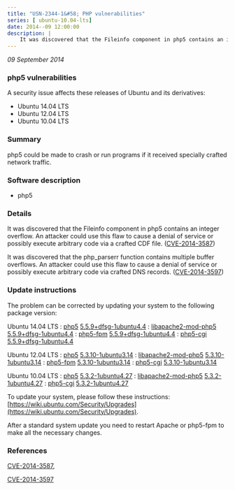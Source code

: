 ```yaml
---
title: "USN-2344-1&#58; PHP vulnerabilities"
series: [ ubuntu-10.04-lts]
date: 2014--09 12:00:00
description: |
    It was discovered that the Fileinfo component in php5 contains an integer overflow. An attacker could use this flaw to cause a denial of service or possibly execute arbitrary code via a crafted CDF file. ([CVE-2014-3587](http://people.ubuntu.com/~ubuntu-security/cve/CVE-2014-3587))
--- 
```

 
 

*09 September 2014*

### php5 vulnerabilities

A security issue affects these releases of Ubuntu and its derivatives:

* Ubuntu 14.04 LTS
* Ubuntu 12.04 LTS
* Ubuntu 10.04 LTS

### Summary

php5 could be made to crash or run programs if it received specially crafted network traffic.

### Software description

* php5 

### Details

It was discovered that the Fileinfo component in php5 contains an integer overflow. An attacker could use this flaw to cause a denial of service or possibly execute arbitrary code via a crafted CDF file. ([CVE-2014-3587](http://people.ubuntu.com/~ubuntu-security/cve/CVE-2014-3587))

It was discovered that the php_parserr function contains multiple buffer overflows. An attacker could use this flaw to cause a denial of service or possibly execute arbitrary code via crafted DNS records. ([CVE-2014-3597](http://people.ubuntu.com/~ubuntu-security/cve/CVE-2014-3597)) 

### Update instructions

The problem can be corrected by updating your system to the following package version:

Ubuntu 14.04 LTS
 : [php5](https://launchpad.net/ubuntu/+source/php5) <span> [5.5.9+dfsg-1ubuntu4.4](https://launchpad.net/ubuntu/+source/php5/5.5.9+dfsg-1ubuntu4.4) </span> 
 : [libapache2-mod-php5](https://launchpad.net/ubuntu/+source/php5) <span> [5.5.9+dfsg-1ubuntu4.4](https://launchpad.net/ubuntu/+source/php5/5.5.9+dfsg-1ubuntu4.4) </span> 
 : [php5-fpm](https://launchpad.net/ubuntu/+source/php5) <span> [5.5.9+dfsg-1ubuntu4.4](https://launchpad.net/ubuntu/+source/php5/5.5.9+dfsg-1ubuntu4.4) </span> 
 : [php5-cgi](https://launchpad.net/ubuntu/+source/php5) <span> [5.5.9+dfsg-1ubuntu4.4](https://launchpad.net/ubuntu/+source/php5/5.5.9+dfsg-1ubuntu4.4) </span> 

Ubuntu 12.04 LTS
 : [php5](https://launchpad.net/ubuntu/+source/php5) <span> [5.3.10-1ubuntu3.14](https://launchpad.net/ubuntu/+source/php5/5.3.10-1ubuntu3.14) </span> 
 : [libapache2-mod-php5](https://launchpad.net/ubuntu/+source/php5) <span> [5.3.10-1ubuntu3.14](https://launchpad.net/ubuntu/+source/php5/5.3.10-1ubuntu3.14) </span> 
 : [php5-fpm](https://launchpad.net/ubuntu/+source/php5) <span> [5.3.10-1ubuntu3.14](https://launchpad.net/ubuntu/+source/php5/5.3.10-1ubuntu3.14) </span> 
 : [php5-cgi](https://launchpad.net/ubuntu/+source/php5) <span> [5.3.10-1ubuntu3.14](https://launchpad.net/ubuntu/+source/php5/5.3.10-1ubuntu3.14) </span> 

Ubuntu 10.04 LTS
 : [php5](https://launchpad.net/ubuntu/+source/php5) <span> [5.3.2-1ubuntu4.27](https://launchpad.net/ubuntu/+source/php5/5.3.2-1ubuntu4.27) </span> 
 : [libapache2-mod-php5](https://launchpad.net/ubuntu/+source/php5) <span> [5.3.2-1ubuntu4.27](https://launchpad.net/ubuntu/+source/php5/5.3.2-1ubuntu4.27) </span> 
 : [php5-cgi](https://launchpad.net/ubuntu/+source/php5) <span> [5.3.2-1ubuntu4.27](https://launchpad.net/ubuntu/+source/php5/5.3.2-1ubuntu4.27) </span> 

To update your system, please follow these instructions: [https://wiki.ubuntu.com/Security/Upgrades](https://wiki.ubuntu.com/Security/Upgrades).

After a standard system update you need to restart Apache or php5-fpm to make all the necessary changes. 

### References

 
 [CVE-2014-3587](http://people.ubuntu.com/~ubuntu-security/cve/CVE-2014-3587), 

 [CVE-2014-3597](http://people.ubuntu.com/~ubuntu-security/cve/CVE-2014-3597)
 

